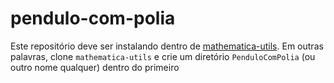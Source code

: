 # pendulo-com-polia

Este repositório deve ser instalando dentro de [mathematica-utils](https://github.com/megatron0000/mathematica-utils).
Em outras palavras, clone `mathematica-utils` e crie um diretório `PenduloComPolia` (ou outro nome qualquer) dentro do primeiro
